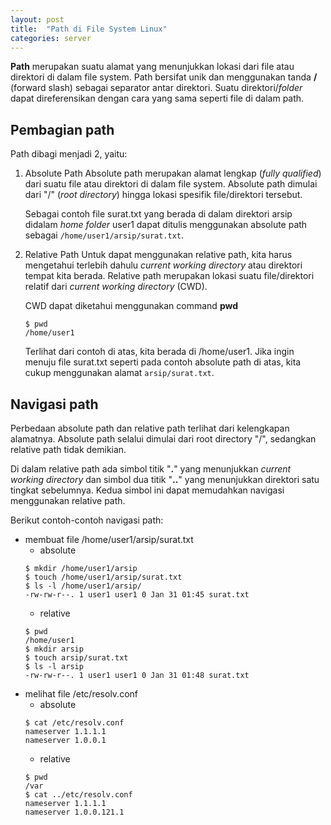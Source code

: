 ```yaml
---
layout: post
title:  "Path di File System Linux"
categories: server
---
```


**Path** merupakan suatu alamat yang menunjukkan lokasi dari file atau direktori di dalam file system. Path bersifat unik dan menggunakan tanda **/** (forward slash) sebagai separator antar direktori. Suatu direktori/*folder* dapat direferensikan dengan cara yang sama seperti file di dalam path.

## Pembagian path
Path dibagi menjadi 2, yaitu:
1. Absolute Path
   Absolute path merupakan alamat lengkap (*fully qualified*) dari suatu file atau direktori di dalam file system. Absolute path dimulai dari "/" (*root directory*) hingga lokasi spesifik file/direktori tersebut.

   Sebagai contoh file surat.txt yang berada di dalam direktori arsip didalam *home folder* user1 dapat ditulis menggunakan absolute path sebagai `/home/user1/arsip/surat.txt`.

2. Relative Path
   Untuk dapat menggunakan relative path, kita harus mengetahui terlebih dahulu *current working directory* atau direktori tempat kita berada. Relative path merupakan lokasi suatu file/direktori relatif dari *current working directory* (CWD).

   CWD dapat diketahui menggunakan command **pwd**
   ```
   $ pwd
   /home/user1
   ```
   Terlihat dari contoh di atas, kita berada di /home/user1. Jika ingin menuju file surat.txt seperti pada contoh absolute path di atas, kita cukup menggunakan alamat `arsip/surat.txt`.

## Navigasi path
Perbedaan absolute path dan relative path terlihat dari kelengkapan alamatnya. Absolute path selalui dimulai dari root directory "/", sedangkan relative path tidak demikian.

Di dalam relative path ada simbol titik "**.**" yang menunjukkan *current working directory* dan simbol dua titik "**..**" yang menunjukkan direktori satu tingkat sebelumnya. Kedua simbol ini dapat memudahkan navigasi menggunakan relative path.

Berikut contoh-contoh navigasi path:
- membuat file /home/user1/arsip/surat.txt
  - absolute
  ```
  $ mkdir /home/user1/arsip
  $ touch /home/user1/arsip/surat.txt
  $ ls -l /home/user1/arsip/
  -rw-rw-r--. 1 user1 user1 0 Jan 31 01:45 surat.txt
  ```
  - relative
  ```
  $ pwd
  /home/user1
  $ mkdir arsip
  $ touch arsip/surat.txt
  $ ls -l arsip
  -rw-rw-r--. 1 user1 user1 0 Jan 31 01:48 surat.txt
  ```
- melihat file /etc/resolv.conf
  - absolute
  ```
  $ cat /etc/resolv.conf 
  nameserver 1.1.1.1
  nameserver 1.0.0.1
  ```
  - relative
  ```
  $ pwd
  /var
  $ cat ../etc/resolv.conf 
  nameserver 1.1.1.1
  nameserver 1.0.0.121.1
  ```